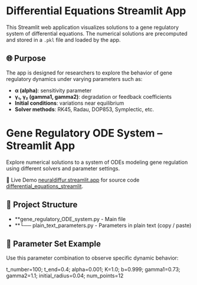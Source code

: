 # Differential Equations Streamlit App

This Streamlit web application visualizes solutions to a gene regulatory system of differential equations. The numerical solutions are precomputed and stored in a `.pkl` file and loaded by the app.

## 🌐 Purpose

The app is designed for researchers to explore the behavior of gene regulatory dynamics under varying parameters such as:

- **α (alpha)**: sensitivity parameter
- **γ₁, γ₂ (gamma1, gamma2)**: degradation or feedback coefficients
- **Initial conditions**: variations near equilibrium
- **Solver methods**: RK45, Radau, DOP853, Symplectic, etc.

# Gene Regulatory ODE System – Streamlit App  

Explore numerical solutions to a system of ODEs modeling gene regulation using different solvers and parameter settings.  

🔗 Live Demo [neuraldiffur.streamlit.app](https://neuraldiffur.streamlit.app/) for source code [differential_equations_streamlit](https://github.com/componavt/differential_equations_streamlit).

## 📁 Project Structure

- **gene_regulatory_ODE_system.py - Main file
- **└── plain_text_parameters.py - Parameters in plain text (copy / paste)

## 🎯 Parameter Set Example

Use this parameter combination to observe specific dynamic behavior:

t_number=100; t_end=0.4; alpha=0.001; K=1.0; b=0.999; gamma1=0.73; gamma2=1.1; initial_radius=0.04; num_points=12
